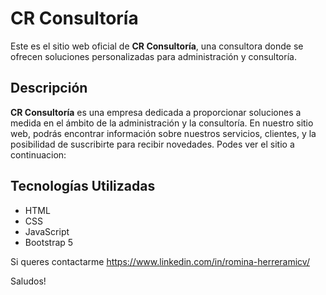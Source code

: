 # CR Consultoría

Este es el sitio web oficial de **CR Consultoría**, una consultora donde se ofrecen soluciones personalizadas para administración y consultoría.
  
## Descripción

**CR Consultoría** es una empresa dedicada a proporcionar soluciones a medida en el ámbito de la administración y la consultoría. En nuestro sitio web, podrás encontrar información sobre nuestros servicios, clientes, y la posibilidad de suscribirte para recibir novedades.
Podes ver el sitio a continuacion:

## Tecnologías Utilizadas

- HTML
- CSS
- JavaScript
- Bootstrap 5

Si queres contactarme https://www.linkedin.com/in/romina-herreramicv/

Saludos!
